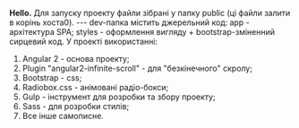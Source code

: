 **Hello.**
    Для запуску проекту файли зібрані у папку public (ці файли залити в корінь хоста0).
    ---
    dev-папка містить джерельний код:
        app - архітектура SPA;
        styles - оформлення вигляду + bootstrap-зміненний сирцевий код.
У проекті використанні:
1. Angular 2 - основа проекту;
2. Plugin "angular2-infinite-scroll" - для "безкінечного" скролу;
3. Bootstrap - css;
4. Radiobox.css - анімовані радіо-бокси;
5. Gulp - інструмент для розробки та збору проекту;
6. Sass - для розробки стилів;
7. Все інше самописне.
